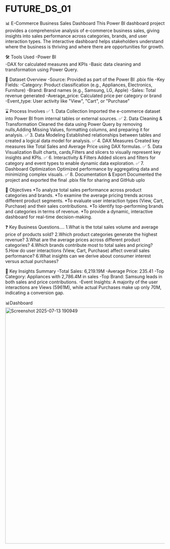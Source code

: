 # FUTURE_DS_01
📊 E-Commerce Business Sales Dashboard
This Power BI dashboard project provides a comprehensive analysis of e-commerce business sales, giving insights into sales performance across categories, brands, and user interaction types. The interactive dashboard helps stakeholders understand where the business is thriving and where there are opportunities for growth.

🛠 Tools Used
-Power BI   
-DAX for calculated measures and KPIs
-Basic data cleaning and transformation using Power Query.

📁 Dataset Overview
-Source: Provided as part of the Power BI .pbix file
-Key Fields:
-Category: Product classification (e.g., Appliances, Electronics, Furniture)
-Brand: Brand names (e.g., Samsung, LG, Apple)
-Sales: Total revenue generated
-Average_price: Calculated price per category or brand
-Event_type: User activity like "View", "Cart", or "Purchase"

⌛ Process Involves
✅ 1. Data Collection
Imported the e-commerce dataset into Power BI from internal tables or external sources.
✅ 2. Data Cleaning & Transformation
Cleaned the data using Power Query by removing nulls,Adding Missing Values, formatting columns, and preparing it for analysis.
✅ 3. Data Modeling
Established relationships between tables and created a logical data model for analysis.
✅ 4. DAX Measures
Created key measures like Total Sales and Average Price using DAX formulas.
✅ 5. Data Visualization
Built charts, cards,Filters and slicers to visually represent key insights and KPIs.
✅ 6. Interactivity & Filters
Added slicers and filters for category and event types to enable dynamic data exploration.
✅ 7. Dashboard Optimization
Optimized performance by aggregating data and minimizing complex visuals.
✅ 8. Documentation & Export
Documented the project and exported the final .pbix file for sharing and GitHub uplo

🎯 Objectives
*To analyze total sales performance across product categories and brands.
*To examine the average pricing trends across different product segments.
*To evaluate user interaction types (View, Cart, Purchase) and their sales contributions.
*To identify top-performing brands and categories in terms of revenue.
*To provide a dynamic, interactive dashboard for real-time decision-making.

❓ Key Business Questions....
1.What is the total sales volume and average price of products sold?
2.Which product categories generate the highest revenue?
3.What are the average prices across different product categories?
4.Which brands contribute most to total sales and pricing?
5.How do user interactions (View, Cart, Purchase) affect overall sales performance?
6.What insights can we derive about consumer interest versus actual purchases?

📌 Key Insights Summary
-Total Sales: 6,219.19M
-Average Price: 235.41
-Top Category: Appliances with 2,786.4M in sales
-Top Brand: Samsung leads in both sales and price contributions.
-Event Insights: A majority of the user interactions are Views (5961M), while actual Purchases make up only 70M, indicating a conversion gap.

📊Dashboard 
<img width="1324" height="744" alt="Screenshot 2025-07-13 190949" src="https://github.com/user-attachments/assets/7e86e0e3-2b3f-4635-a7c3-bb9f8daadff1" />




